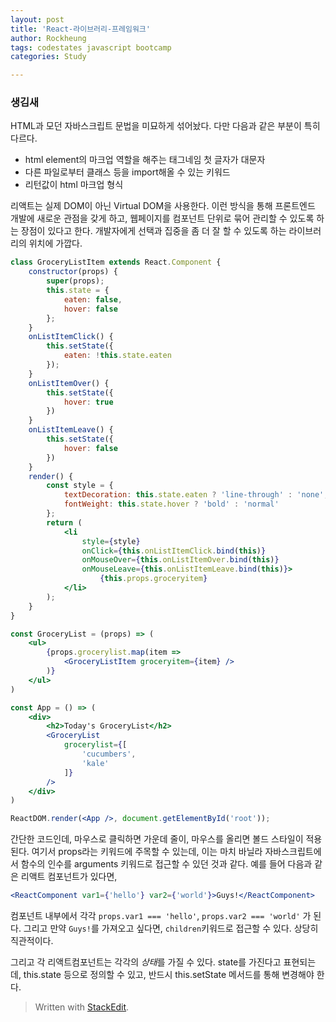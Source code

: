 ```yaml
---
layout: post
title: 'React-라이브러리-프레임워크'
author: Rockheung
tags: codestates javascript bootcamp
categories: Study

---
```

### 생김새

HTML과 모던 자바스크립트 문법을 미묘하게 섞어놨다. 다만 다음과 같은 부분이 특히 다르다.

- html element의 마크업 역할을 해주는 태그네임 첫 글자가 대문자
- 다른 파일로부터 클래스 등을 import해올 수 있는 키워드
- 리턴값이 html 마크업 형식

리액트는 실제 DOM이 아닌 Virtual DOM을 사용한다. 이런 방식을 통해 프론트엔드 개발에 새로운 관점을 갖게 하고, 웹페이지를 컴포넌트 단위로 묶어 관리할 수 있도록 하는 장점이 있다고 한다. 개발자에게 선택과 집중을 좀 더 잘 할 수 있도록 하는 라이브러리의 위치에 가깝다.

```jsx
class GroceryListItem extends React.Component {
    constructor(props) {
        super(props);
        this.state = {
            eaten: false,
            hover: false
        };
    }
    onListItemClick() {
        this.setState({
            eaten: !this.state.eaten
        });
    }
    onListItemOver() {
        this.setState({
            hover: true
        })
    }
    onListItemLeave() {
        this.setState({
            hover: false
        })
    }
    render() {
        const style = {
            textDecoration: this.state.eaten ? 'line-through' : 'none',
            fontWeight: this.state.hover ? 'bold' : 'normal'
        };
        return (
            <li 
                style={style} 
                onClick={this.onListItemClick.bind(this)}
                onMouseOver={this.onListItemOver.bind(this)}
                onMouseLeave={this.onListItemLeave.bind(this)}>
                    {this.props.groceryitem}
            </li>
        );
    }
}

const GroceryList = (props) => (
    <ul>
        {props.grocerylist.map(item =>
            <GroceryListItem groceryitem={item} />
        )}
    </ul>
)

const App = () => (
    <div>
        <h2>Today's GroceryList</h2>
        <GroceryList
            grocerylist={[
                'cucumbers',
                'kale'
            ]}
        />        
    </div>
)

ReactDOM.render(<App />, document.getElementById('root'));
```

간단한 코드인데, 마우스로 클릭하면 가운데 줄이, 마우스를 올리면 볼드 스타일이 적용된다.  여기서 props라는 키워드에 주목할 수 있는데, 이는 마치 바닐라 자바스크립트에서 함수의 인수를 arguments 키워드로 접근할 수 있던 것과 같다. 예를 들어 다음과 같은 리액트 컴포넌트가 있다면,

```jsx
<ReactComponent var1={'hello'} var2={'world'}>Guys!</ReactComponent>
```
컴포넌트 내부에서 각각 `props.var1 === 'hello'`, `props.var2 === 'world'` 가 된다. 그리고 만약 `Guys!`를 가져오고 싶다면, `children`키워드로 접근할 수 있다. 상당히 직관적이다.

그리고 각 리액트컴포넌트는 각각의 *상태*를 가질 수 있다. state를 가진다고 표현되는데, this.state 등으로 정의할 수 있고, 반드시 this.setState 메서드를 통해 변경해야 한다.

> Written with [StackEdit](https://stackedit.io/).



